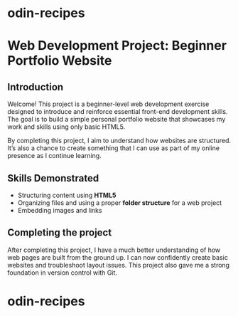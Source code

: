 # odin-recipes


# Web Development Project: Beginner Portfolio Website

## Introduction

Welcome! This project is a beginner-level web development exercise designed to introduce and reinforce essential front-end development skills. The goal is to build a simple personal portfolio website that showcases my work and skills using only basic HTML5.

By completing this project, I aim to understand how websites are structured. It’s also a chance to create something that I can use as part of my online presence as I continue learning.

## Skills Demonstrated

- Structuring content using **HTML5**      
- Organizing files and using a proper **folder structure** for a web project  
- Embedding images and links

## Completing the project

After completing this project, I have a much better understanding of how web pages are built from the ground up. I can now confidently create basic websites and troubleshoot layout issues. This project also gave me a strong foundation in version control with Git.

# odin-recipes
